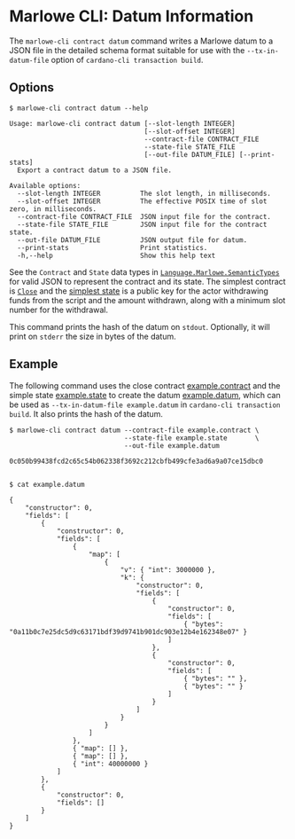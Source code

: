 # Marlowe CLI: Datum Information

The `marlowe-cli contract datum` command writes a Marlowe datum to a JSON file in the detailed schema format suitable for use with the `--tx-in-datum-file` option of `cardano-cli transaction build`.


## Options

    $ marlowe-cli contract datum --help
    
    Usage: marlowe-cli contract datum [--slot-length INTEGER]
                                      [--slot-offset INTEGER]
                                      --contract-file CONTRACT_FILE
                                      --state-file STATE_FILE
                                      [--out-file DATUM_FILE] [--print-stats]
      Export a contract datum to a JSON file.
    
    Available options:
      --slot-length INTEGER          The slot length, in milliseconds.
      --slot-offset INTEGER          The effective POSIX time of slot zero, in milliseconds.
      --contract-file CONTRACT_FILE  JSON input file for the contract.
      --state-file STATE_FILE        JSON input file for the contract state.
      --out-file DATUM_FILE          JSON output file for datum.
      --print-stats                  Print statistics.
      -h,--help                      Show this help text

See the `Contract` and `State` data types in [`Language.Marlowe.SemanticTypes`](../src/Language/Marlowe/SemanticsTypes.hs) for valid JSON to represent the contract and its state. The simplest contract is [`Close`](example.contract) and the [simplest state](example.state) is a public key for the actor withdrawing funds from the script and the amount withdrawn, along with a minimum slot number for the withdrawal.

This command prints the hash of the datum on `stdout`. Optionally, it will print on `stderr` the size in bytes of the datum.


## Example

The following command uses the close contract [example.contract](example.contract) and the simple state [example.state](example.state) to create the datum [example.datum](example.datum), which can be used as `--tx-in-datum-file example.datum` in `cardano-cli transaction build`. It also prints the hash of the datum.

    $ marlowe-cli contract datum --contract-file example.contract \
                                 --state-file example.state       \
                                 --out-file example.datum
    
    0c050b99438fcd2c65c54b062338f3692c212cbfb499cfe3ad6a9a07ce15dbc0
    
    
    $ cat example.datum
    
    {
        "constructor": 0,
        "fields": [
            {
                "constructor": 0,
                "fields": [
                    {
                        "map": [
                            {
                                "v": { "int": 3000000 },
                                "k": {
                                    "constructor": 0,
                                    "fields": [
                                        {
                                            "constructor": 0,
                                            "fields": [
                                                { "bytes": "0a11b0c7e25dc5d9c63171bdf39d9741b901dc903e12b4e162348e07" }
                                            ]
                                        },
                                        {
                                            "constructor": 0,
                                            "fields": [
                                                { "bytes": "" },
                                                { "bytes": "" }
                                            ]
                                        }
                                    ]
                                }
                            }
                        ]
                    },
                    { "map": [] },
                    { "map": [] },
                    { "int": 40000000 }
                ]
            },
            {
                "constructor": 0,
                "fields": []
            }
        ]
    }
